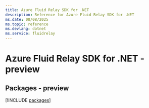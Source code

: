 ```yaml
---
title: Azure Fluid Relay SDK for .NET
description: Reference for Azure Fluid Relay SDK for .NET
ms.date: 08/08/2025
ms.topic: reference
ms.devlang: dotnet
ms.service: fluidrelay
---
```

# Azure Fluid Relay SDK for .NET - preview
## Packages - preview
[!INCLUDE [packages](fluid-relay-index.md)]